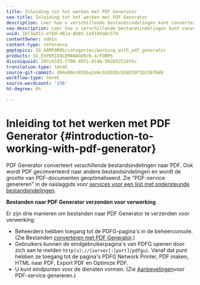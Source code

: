 ```yaml
---
title: Inleiding tot het werken met PDF Generator
seo-title: Inleiding tot het werken met PDF Generator
description: Leer hoe u verschillende bestandsindelingen kunt converteren naar PDF.
seo-description: Leer hoe u verschillende bestandsindelingen kunt converteren naar PDF.
uuid: 1bf3a811-ef8d-481e-8b8d-1a910da8c57d
contentOwner: admin
content-type: reference
geptopics: SG_AEMFORMS/categories/working_with_pdf_generator
products: SG_EXPERIENCEMANAGER/6.4/FORMS
discoiquuid: 207c6335-f700-48f1-814b-992692534f6c
translation-type: tm+mt
source-git-commit: d04e08e105bba2e6c92d93bcb58839f1b5307bd8
workflow-type: tm+mt
source-wordcount: '156'
ht-degree: 0%

---
```



# Inleiding tot het werken met PDF Generator {#introduction-to-working-with-pdf-generator}

PDF Generator converteert verschillende bestandsindelingen naar PDF. Ook wordt PDF geconverteerd naar andere bestandsindelingen en wordt de grootte van PDF-documenten geoptimaliseerd. Zie &quot;PDF-service genereren&quot; in de naslaggids voor [services voor een lijst met ondersteunde bestandsindelingen](https://www.adobe.com/go/learn_aemforms_services_63).

**Bestanden naar PDF Generator verzenden voor verwerking**

Er zijn drie manieren om bestanden naar PDF Generator te verzenden voor verwerking:

* Beheerders hebben toegang tot de PDFG-pagina&#39;s in de beheerconsole. (Zie Bestanden [converteren met PDF Generator](/help/forms/using/admin-help/converting-files-using-pdf-generator.md).)
* Gebruikers kunnen de eindgebruikerpagina&#39;s van PDFG openen door zich aan te melden `http(s)://[server]:[port]/pdfgui`. Vanaf dat punt hebben ze toegang tot de pagina&#39;s PDFG Network Printer, PDF maken, HTML naar PDF, Export PDF en Optimize PDF.
* U kunt eindpunten voor de diensten vormen. (Zie <!--Fix broken link Managing Endpoints and --> [Aanbevelingen](/help/forms/using/admin-help/configuring-watched-folder-endpoints.md#generate-pdf-service-recommendations)voor PDF-service genereren.)

